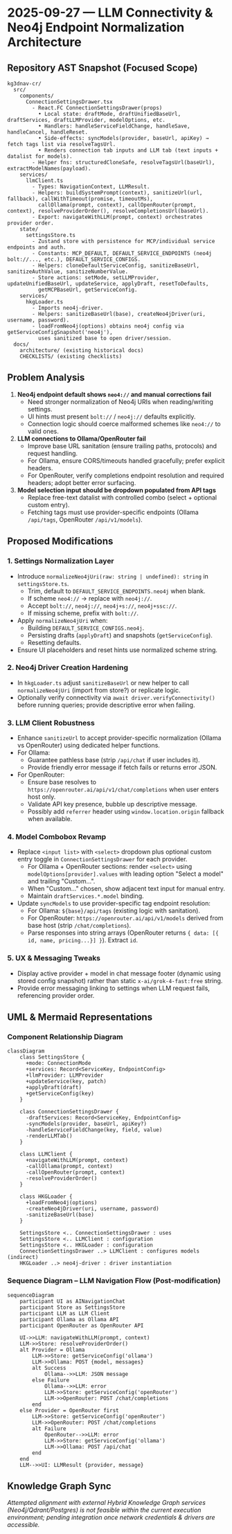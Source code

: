 # 2025-09-27 — LLM Connectivity & Neo4j Endpoint Normalization Architecture

## Repository AST Snapshot (Focused Scope)
```
kg3dnav-cr/
  src/
    components/
      ConnectionSettingsDrawer.tsx
        - React.FC ConnectionSettingsDrawer(props)
          • Local state: draftMode, draftUnifiedBaseUrl, draftServices, draftLLMProvider, modelOptions, etc.
          • Handlers: handleServiceFieldChange, handleSave, handleCancel, handleReset.
          • Side-effects: syncModels(provider, baseUrl, apiKey) → fetch tags list via resolveTagsUrl.
          • Renders connection tab inputs and LLM tab (text inputs + datalist for models).
        - Helper fns: structuredCloneSafe, resolveTagsUrl(baseUrl), extractModelNames(payload).
    services/
      llmClient.ts
        - Types: NavigationContext, LLMResult.
        - Helpers: buildSystemPrompt(context), sanitizeUrl(url, fallback), callWithTimeout(promise, timeoutMs),
          callOllama(prompt, context), callOpenRouter(prompt, context), resolveProviderOrder(), resolveCompletionsUrl(baseUrl).
        - Export: navigateWithLLM(prompt, context) orchestrates provider order.
    state/
      settingsStore.ts
        - Zustand store with persistence for MCP/individual service endpoints and auth.
        - Constants: MCP_DEFAULT, DEFAULT_SERVICE_ENDPOINTS (neo4j bolt://..., etc.), DEFAULT_SERVICE_CONFIGS.
        - Helpers: cloneDefaultServiceConfig, sanitizeBaseUrl, sanitizeAuthValue, sanitizeNumberValue.
        - Store actions: setMode, setLLMProvider, updateUnifiedBaseUrl, updateService, applyDraft, resetToDefaults,
          getMCPBaseUrl, getServiceConfig.
    services/
      hkgLoader.ts
        - Imports neo4j-driver.
        - Helpers: sanitizeBaseUrl(base), createNeo4jDriver(uri, username, password).
        - loadFromNeo4j(options) obtains neo4j config via getServiceConfigSnapshot('neo4j'),
          uses sanitized base to open driver/session.
  docs/
    architecture/ (existing historical docs)
    CHECKLISTS/ (existing checklists)
```

## Problem Analysis
1. **Neo4j endpoint default shows `neo4://` and manual corrections fail**
   - Need stronger normalization of Neo4j URIs when reading/writing settings.
   - UI hints must present `bolt://` / `neo4j://` defaults explicitly.
   - Connection logic should coerce malformed schemes like `neo4://` to valid ones.
2. **LLM connections to Ollama/OpenRouter fail**
   - Improve base URL sanitation (ensure trailing paths, protocols) and request handling.
   - For Ollama, ensure CORS/timeouts handled gracefully; prefer explicit headers.
   - For OpenRouter, verify completions endpoint resolution and required headers; adopt better error surfacing.
3. **Model selection input should be dropdown populated from API tags**
   - Replace free-text datalist with controlled combo (select + optional custom entry).
   - Fetching tags must use provider-specific endpoints (Ollama `/api/tags`, OpenRouter `/api/v1/models`).

## Proposed Modifications
### 1. Settings Normalization Layer
- Introduce `normalizeNeo4jUri(raw: string | undefined): string` in `settingsStore.ts`.
  - Trim, default to `DEFAULT_SERVICE_ENDPOINTS.neo4j` when blank.
  - If scheme `neo4://` → replace with `neo4j://`.
  - Accept `bolt://`, `neo4j://`, `neo4j+s://`, `neo4j+ssc://`.
  - If missing scheme, prefix with `bolt://`.
- Apply `normalizeNeo4jUri` when:
  - Building `DEFAULT_SERVICE_CONFIGS.neo4j`.
  - Persisting drafts (`applyDraft`) and snapshots (`getServiceConfig`).
  - Resetting defaults.
- Ensure UI placeholders and reset hints use normalized scheme string.

### 2. Neo4j Driver Creation Hardening
- In `hkgLoader.ts` adjust `sanitizeBaseUrl` or new helper to call `normalizeNeo4jUri` (import from store?) or replicate logic.
- Optionally verify connectivity via `await driver.verifyConnectivity()` before running queries; provide descriptive error when failing.

### 3. LLM Client Robustness
- Enhance `sanitizeUrl` to accept provider-specific normalization (Ollama vs OpenRouter) using dedicated helper functions.
- For Ollama:
  - Guarantee pathless base (strip `/api/chat` if user includes it).
  - Provide friendly error message if fetch fails or returns error JSON.
- For OpenRouter:
  - Ensure base resolves to `https://openrouter.ai/api/v1/chat/completions` when user enters host only.
  - Validate API key presence, bubble up descriptive message.
  - Possibly add `referrer` header using `window.location.origin` fallback when available.

### 4. Model Combobox Revamp
- Replace `<input list>` with `<select>` dropdown plus optional custom entry toggle in `ConnectionSettingsDrawer` for each provider.
  - For Ollama + OpenRouter sections: render `<select>` using `modelOptions[provider].values` with leading option "Select a model" and trailing "Custom...".
  - When "Custom..." chosen, show adjacent text input for manual entry.
  - Maintain `draftServices.*.model` binding.
- Update `syncModels` to use provider-specific tag endpoint resolution:
  - For Ollama: `${base}/api/tags` (existing logic with sanitation).
  - For OpenRouter: `https://openrouter.ai/api/v1/models` derived from base host (strip `/chat/completions`).
  - Parse responses into string arrays (OpenRouter returns `{ data: [{ id, name, pricing...}] }`). Extract `id`.

### 5. UX & Messaging Tweaks
- Display active provider + model in chat message footer (dynamic using stored config snapshot) rather than static `x-ai/grok-4-fast:free` string.
- Provide error messaging linking to settings when LLM request fails, referencing provider order.

## UML & Mermaid Representations

### Component Relationship Diagram
```mermaid
classDiagram
    class SettingsStore {
      +mode: ConnectionMode
      +services: Record<ServiceKey, EndpointConfig>
      +llmProvider: LLMProvider
      +updateService(key, patch)
      +applyDraft(draft)
      +getServiceConfig(key)
    }

    class ConnectionSettingsDrawer {
      -draftServices: Record<ServiceKey, EndpointConfig>
      -syncModels(provider, baseUrl, apiKey?)
      -handleServiceFieldChange(key, field, value)
      -renderLLMTab()
    }

    class LLMClient {
      +navigateWithLLM(prompt, context)
      -callOllama(prompt, context)
      -callOpenRouter(prompt, context)
      -resolveProviderOrder()
    }

    class HKGLoader {
      +loadFromNeo4j(options)
      -createNeo4jDriver(uri, username, password)
      -sanitizeBaseUrl(base)
    }

    SettingsStore <.. ConnectionSettingsDrawer : uses
    SettingsStore <.. LLMClient : configuration
    SettingsStore <.. HKGLoader : configuration
    ConnectionSettingsDrawer ..> LLMClient : configures models (indirect)
    HKGLoader ..> neo4j-driver : driver instantiation
```

### Sequence Diagram – LLM Navigation Flow (Post-modification)
```mermaid
sequenceDiagram
    participant UI as AINavigationChat
    participant Store as SettingsStore
    participant LLM as LLM Client
    participant Ollama as Ollama API
    participant OpenRouter as OpenRouter API

    UI->>LLM: navigateWithLLM(prompt, context)
    LLM->>Store: resolveProviderOrder()
    alt Provider = Ollama
        LLM->>Store: getServiceConfig('ollama')
        LLM->>Ollama: POST {model, messages}
        alt Success
            Ollama-->>LLM: JSON message
        else Failure
            Ollama-->>LLM: error
            LLM->>Store: getServiceConfig('openRouter')
            LLM->>OpenRouter: POST /chat/completions
        end
    else Provider = OpenRouter first
        LLM->>Store: getServiceConfig('openRouter')
        LLM->>OpenRouter: POST /chat/completions
        alt Failure
            OpenRouter-->>LLM: error
            LLM->>Store: getServiceConfig('ollama')
            LLM->>Ollama: POST /api/chat
        end
    end
    LLM-->>UI: LLMResult {provider, message}
```

## Knowledge Graph Sync
*Attempted alignment with external Hybrid Knowledge Graph services (Neo4j/Qdrant/Postgres) is not feasible within the current execution environment; pending integration once network credentials & drivers are accessible.*

